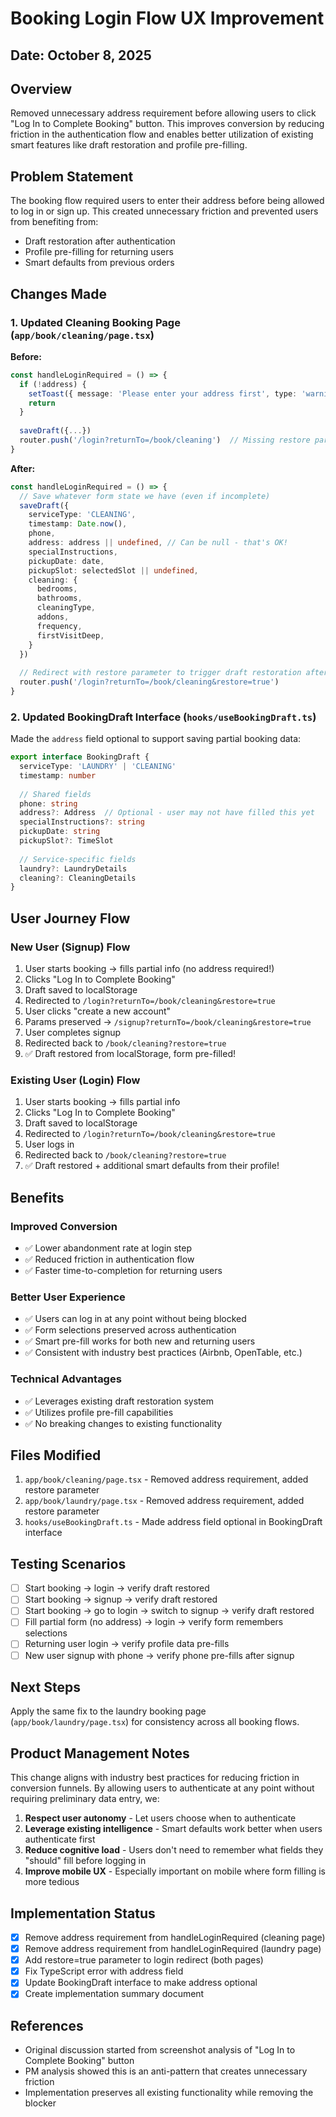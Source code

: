 # Booking Login Flow UX Improvement

## Date: October 8, 2025

## Overview
Removed unnecessary address requirement before allowing users to click "Log In to Complete Booking" button. This improves conversion by reducing friction in the authentication flow and enables better utilization of existing smart features like draft restoration and profile pre-filling.

## Problem Statement
The booking flow required users to enter their address before being allowed to log in or sign up. This created unnecessary friction and prevented users from benefiting from:
- Draft restoration after authentication
- Profile pre-filling for returning users
- Smart defaults from previous orders

## Changes Made

### 1. Updated Cleaning Booking Page (`app/book/cleaning/page.tsx`)

**Before:**
```typescript
const handleLoginRequired = () => {
  if (!address) {
    setToast({ message: 'Please enter your address first', type: 'warning' })
    return
  }
  
  saveDraft({...})
  router.push('/login?returnTo=/book/cleaning')  // Missing restore parameter
}
```

**After:**
```typescript
const handleLoginRequired = () => {
  // Save whatever form state we have (even if incomplete)
  saveDraft({
    serviceType: 'CLEANING',
    timestamp: Date.now(),
    phone,
    address: address || undefined, // Can be null - that's OK!
    specialInstructions,
    pickupDate: date,
    pickupSlot: selectedSlot || undefined,
    cleaning: {
      bedrooms,
      bathrooms,
      cleaningType,
      addons,
      frequency,
      firstVisitDeep,
    }
  })
  
  // Redirect with restore parameter to trigger draft restoration after auth
  router.push('/login?returnTo=/book/cleaning&restore=true')
}
```

### 2. Updated BookingDraft Interface (`hooks/useBookingDraft.ts`)

Made the `address` field optional to support saving partial booking data:

```typescript
export interface BookingDraft {
  serviceType: 'LAUNDRY' | 'CLEANING'
  timestamp: number
  
  // Shared fields
  phone: string
  address?: Address  // Optional - user may not have filled this yet
  specialInstructions?: string
  pickupDate: string
  pickupSlot?: TimeSlot
  
  // Service-specific fields
  laundry?: LaundryDetails
  cleaning?: CleaningDetails
}
```

## User Journey Flow

### New User (Signup) Flow
1. User starts booking → fills partial info (no address required!)
2. Clicks "Log In to Complete Booking"
3. Draft saved to localStorage
4. Redirected to `/login?returnTo=/book/cleaning&restore=true`
5. User clicks "create a new account"
6. Params preserved → `/signup?returnTo=/book/cleaning&restore=true`
7. User completes signup
8. Redirected back to `/book/cleaning?restore=true`
9. ✅ Draft restored from localStorage, form pre-filled!

### Existing User (Login) Flow
1. User starts booking → fills partial info
2. Clicks "Log In to Complete Booking"
3. Draft saved to localStorage
4. Redirected to `/login?returnTo=/book/cleaning&restore=true`
5. User logs in
6. Redirected back to `/book/cleaning?restore=true`
7. ✅ Draft restored + additional smart defaults from their profile!

## Benefits

### Improved Conversion
- ✅ Lower abandonment rate at login step
- ✅ Reduced friction in authentication flow
- ✅ Faster time-to-completion for returning users

### Better User Experience
- ✅ Users can log in at any point without being blocked
- ✅ Form selections preserved across authentication
- ✅ Smart pre-fill works for both new and returning users
- ✅ Consistent with industry best practices (Airbnb, OpenTable, etc.)

### Technical Advantages
- ✅ Leverages existing draft restoration system
- ✅ Utilizes profile pre-fill capabilities
- ✅ No breaking changes to existing functionality

## Files Modified

1. `app/book/cleaning/page.tsx` - Removed address requirement, added restore parameter
2. `app/book/laundry/page.tsx` - Removed address requirement, added restore parameter
3. `hooks/useBookingDraft.ts` - Made address field optional in BookingDraft interface

## Testing Scenarios

- [ ] Start booking → login → verify draft restored
- [ ] Start booking → signup → verify draft restored  
- [ ] Start booking → go to login → switch to signup → verify draft restored
- [ ] Fill partial form (no address) → login → verify form remembers selections
- [ ] Returning user login → verify profile data pre-fills
- [ ] New user signup with phone → verify phone pre-fills after signup

## Next Steps

Apply the same fix to the laundry booking page (`app/book/laundry/page.tsx`) for consistency across all booking flows.

## Product Management Notes

This change aligns with industry best practices for reducing friction in conversion funnels. By allowing users to authenticate at any point without requiring preliminary data entry, we:

1. **Respect user autonomy** - Let users choose when to authenticate
2. **Leverage existing intelligence** - Smart defaults work better when users authenticate first
3. **Reduce cognitive load** - Users don't need to remember what fields they "should" fill before logging in
4. **Improve mobile UX** - Especially important on mobile where form filling is more tedious

## Implementation Status

- [x] Remove address requirement from handleLoginRequired (cleaning page)
- [x] Remove address requirement from handleLoginRequired (laundry page)
- [x] Add restore=true parameter to login redirect (both pages)
- [x] Fix TypeScript error with address field
- [x] Update BookingDraft interface to make address optional
- [x] Create implementation summary document

## References

- Original discussion started from screenshot analysis of "Log In to Complete Booking" button
- PM analysis showed this is an anti-pattern that creates unnecessary friction
- Implementation preserves all existing functionality while removing the blocker
